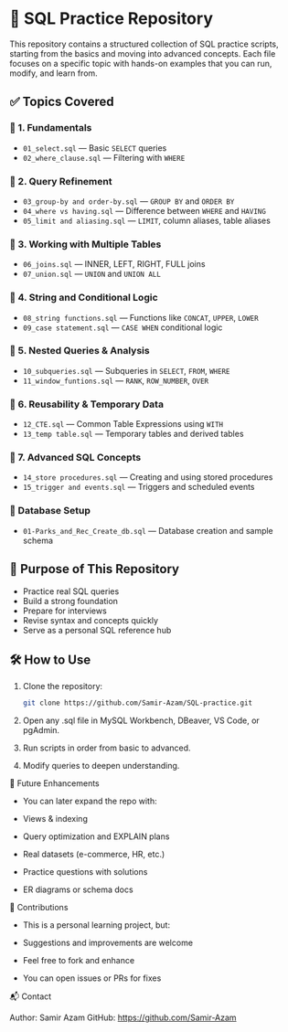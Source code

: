 # 📘 SQL Practice Repository

This repository contains a structured collection of SQL practice scripts, starting from the basics and moving into advanced concepts. Each file focuses on a specific topic with hands-on examples that you can run, modify, and learn from.

## ✅ Topics Covered

### 🔹 1. Fundamentals
- `01_select.sql` — Basic `SELECT` queries  
- `02_where_clause.sql` — Filtering with `WHERE`

### 🔹 2. Query Refinement
- `03_group-by and order-by.sql` — `GROUP BY` and `ORDER BY`  
- `04_where vs having.sql` — Difference between `WHERE` and `HAVING`  
- `05_limit and aliasing.sql` — `LIMIT`, column aliases, table aliases

### 🔹 3. Working with Multiple Tables
- `06_joins.sql` — INNER, LEFT, RIGHT, FULL joins  
- `07_union.sql` — `UNION` and `UNION ALL`

### 🔹 4. String and Conditional Logic
- `08_string functions.sql` — Functions like `CONCAT`, `UPPER`, `LOWER`  
- `09_case statement.sql` — `CASE WHEN` conditional logic

### 🔹 5. Nested Queries & Analysis
- `10_subqueries.sql` — Subqueries in `SELECT`, `FROM`, `WHERE`  
- `11_window_funtions.sql` — `RANK`, `ROW_NUMBER`, `OVER`

### 🔹 6. Reusability & Temporary Data
- `12_CTE.sql` — Common Table Expressions using `WITH`  
- `13_temp table.sql` — Temporary tables and derived tables

### 🔹 7. Advanced SQL Concepts
- `14_store procedures.sql` — Creating and using stored procedures  
- `15_trigger and events.sql` — Triggers and scheduled events

### 🔹 Database Setup
- `01-Parks_and_Rec_Create_db.sql` — Database creation and sample schema

## 🎯 Purpose of This Repository
- Practice real SQL queries  
- Build a strong foundation  
- Prepare for interviews  
- Revise syntax and concepts quickly  
- Serve as a personal SQL reference hub

## 🛠️ How to Use
1. Clone the repository:
   ```bash
   git clone https://github.com/Samir-Azam/SQL-practice.git
   ```
2. Open any .sql file in MySQL Workbench, DBeaver, VS Code, or pgAdmin.

3. Run scripts in order from basic to advanced.

4. Modify queries to deepen understanding.

🚀 Future Enhancements

- You can later expand the repo with:

- Views & indexing

- Query optimization and EXPLAIN plans

- Real datasets (e-commerce, HR, etc.)

- Practice questions with solutions

- ER diagrams or schema docs

🤝 Contributions

- This is a personal learning project, but:

- Suggestions and improvements are welcome

- Feel free to fork and enhance

- You can open issues or PRs for fixes

📬 Contact

Author: Samir Azam
GitHub: https://github.com/Samir-Azam
